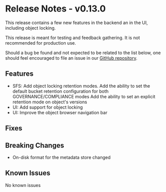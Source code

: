 # Release Notes - v0.13.0

This release contains a few new features in the backend an in the UI, including
object locking.

This release is meant for testing and feedback gathering. It is not recommended
for production use.

Should a bug be found and not expected to be related to the list below, one
should feel encouraged to file an issue in our
[GitHub repository](https://github.com/aquarist-labs/s3gw/issues/new/choose).

## Features

- SFS: Add object locking retention modes.
  Add the ability to set the default bucket retention configuration for both
  GOVERNANCE/COMPLIANCE modes
  Add the ability to set an explicit retention mode on object's versions
- UI: Add support for object locking
- UI: Improve the object browser navigation bar

## Fixes

## Breaking Changes

- On-disk format for the metadata store changed

## Known Issues

No known issues
